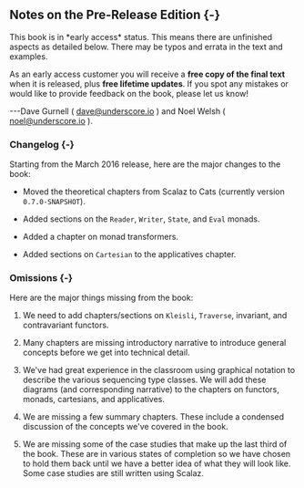 ## Notes on the Pre-Release Edition {-}

<div class="callout callout-danger">
This book is in *early access* status.
This means there are unfinished aspects as detailed below.
There may be typos and errata in the text and examples.

As an early access customer you will receive a
**free copy of the final text** when it is released,
plus **free lifetime updates**.
If you spot any mistakes or would like to provide feedback on the book,
please let us know!

---Dave Gurnell ( [dave@underscore.io](mailto:dave@underscore.io) )
and Noel Welsh ( [noel@underscore.io](mailto:noel@underscore.io) ).
</div>

### Changelog {-}

Starting from the March 2016 release, here are the major changes to the book:

- Moved the theoretical chapters from Scalaz to Cats (currently version `0.7.0-SNAPSHOT`).

- Added sections on the `Reader`, `Writer`, `State`, and `Eval` monads.

- Added a chapter on monad transformers.

- Added sections on `Cartesian` to the applicatives chapter.

### Omissions {-}

Here are the major things missing from the book:

1. We need to add chapters/sections on `Kleisli`, `Traverse`, invariant, and contravariant functors.

2. Many chapters are missing introductory narrative to introduce general concepts before we get into technical detail.

3. We've had great experience in the classroom using graphical notation to describe the various sequencing type classes. We will add these diagrams (and corresponding narrative) to the chapters on functors, monads, cartesians, and applicatives.

4.  We are missing a few summary chapters. These include a condensed discussion of the concepts we've covered in the book.

5.  We are missing some of the case studies that make up the last third of the book. These are in various states of completion so we have chosen to hold them back until we have a better idea of what they will look like. Some case studies are still written using Scalaz.
